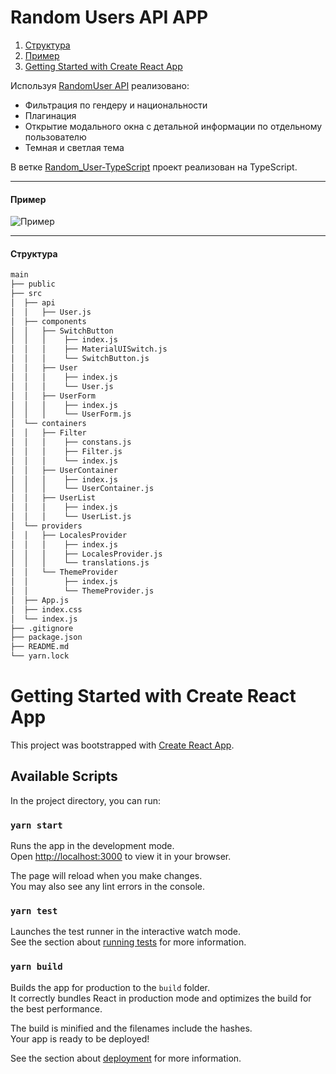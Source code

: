 # Random Users API APP

1. [Структура](#Structure)
1. [Пример](#Example)
1. [Getting Started with Create React App](#class)

Используя [RandomUser API](https://randomuser.me/documentation) реализовано:

- Фильтрация по гендеру и национальности
- Плагинация
- Открытие модального окна с детальной информации по отдельному пользователю
- Темная и светлая тема

В ветке [Random_User-TypeScript](https://github.com/Jannik666/Random-User-API/tree/Random_User-TypeScript) проект реализован на TypeScript.

---

#### <a name="Example"></a> Пример

![Пример](./random-users.gif)

---

#### <a name="Structure"></a> Структура

```q
main
├── public
├── src
│  ├── api
│  │   ├── User.js
│  ├── components
│  │   ├── SwitchButton
│  │   │    ├── index.js
│  │   │    ├── MaterialUISwitch.js
│  │   │    └── SwitchButton.js
│  │   ├── User
│  │   │    ├── index.js
│  │   │    └── User.js
│  │   ├── UserForm
│  │   │    ├── index.js
│  │   │    └── UserForm.js
│  └── containers
│  │   ├── Filter
│  │   │    ├── constans.js
│  │   │    ├── Filter.js
│  │   │    └── index.js
│  │   ├── UserContainer
│  │   │    ├── index.js
│  │   │    └── UserContainer.js
│  │   ├── UserList
│  │   │    ├── index.js
│  │   │    └── UserList.js
│  └── providers
│  │   ├── LocalesProvider
│  │   │    ├── index.js
│  │   │    ├── LocalesProvider.js
│  │   │    └── translations.js
│  │   └── ThemeProvider
│  │        ├── index.js
│  │        └── ThemeProvider.js
│  ├── App.js
│  ├── index.css
│  └── index.js
├── .gitignore
├── package.json
├── README.md
└── yarn.lock

```

# <a name="class"></a> Getting Started with Create React App

This project was bootstrapped with [Create React App](https://github.com/facebook/create-react-app).

## Available Scripts

In the project directory, you can run:

### `yarn start`

Runs the app in the development mode.\
Open [http://localhost:3000](http://localhost:3000) to view it in your browser.

The page will reload when you make changes.\
You may also see any lint errors in the console.

### `yarn test`

Launches the test runner in the interactive watch mode.\
See the section about [running tests](https://facebook.github.io/create-react-app/docs/running-tests) for more information.

### `yarn build`

Builds the app for production to the `build` folder.\
It correctly bundles React in production mode and optimizes the build for the best performance.

The build is minified and the filenames include the hashes.\
Your app is ready to be deployed!

See the section about [deployment](https://facebook.github.io/create-react-app/docs/deployment) for more information.

